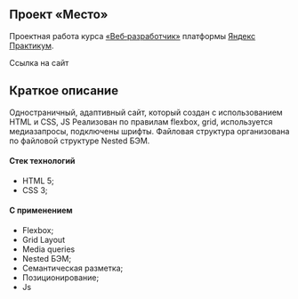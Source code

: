 ## Проект «Место»

Проектная работа курса [«Веб‑разработчик»](https://practicum.yandex.ru/web/ "Курс «Веб‑разработчик» — Яндекс Практикум") платформы [Яндекс Практикум](https://practicum.yandex.ru/ "Яндекс Практикум").

Ссылка на сайт
## Краткое описание
Одностраничный, адаптивный сайт, который создан с использованием HTML и CSS, JS
Реализован по правилам flexbox, grid, используется медиазапросы, подключены шрифты. Файловая структура организована по файловой структуре Nested БЭМ.
#### Стек технологий
  * HTML 5;
  * CSS 3;
#### С применением
  * Flexbox;
  * Grid Layout
  * Media queries
  * Nested БЭМ;
  * Семантическая разметка;
  * Позиционирование;
  * Js

